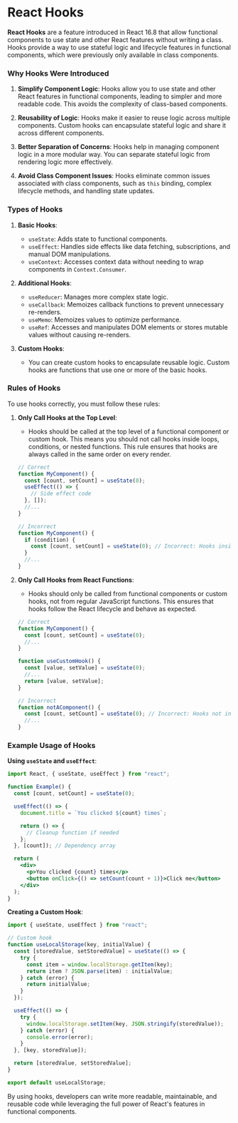 # React Hooks

**React Hooks** are a feature introduced in React 16.8 that allow functional components to use state and other React features without writing a class. Hooks provide a way to use stateful logic and lifecycle features in functional components, which were previously only available in class components.

### Why Hooks Were Introduced

1. **Simplify Component Logic**: Hooks allow you to use state and other React features in functional components, leading to simpler and more readable code. This avoids the complexity of class-based components.
2. **Reusability of Logic**: Hooks make it easier to reuse logic across multiple components. Custom hooks can encapsulate stateful logic and share it across different components.

3. **Better Separation of Concerns**: Hooks help in managing component logic in a more modular way. You can separate stateful logic from rendering logic more effectively.

4. **Avoid Class Component Issues**: Hooks eliminate common issues associated with class components, such as `this` binding, complex lifecycle methods, and handling state updates.

### Types of Hooks

1. **Basic Hooks**:

   - `useState`: Adds state to functional components.
   - `useEffect`: Handles side effects like data fetching, subscriptions, and manual DOM manipulations.
   - `useContext`: Accesses context data without needing to wrap components in `Context.Consumer`.

2. **Additional Hooks**:

   - `useReducer`: Manages more complex state logic.
   - `useCallback`: Memoizes callback functions to prevent unnecessary re-renders.
   - `useMemo`: Memoizes values to optimize performance.
   - `useRef`: Accesses and manipulates DOM elements or stores mutable values without causing re-renders.

3. **Custom Hooks**:
   - You can create custom hooks to encapsulate reusable logic. Custom hooks are functions that use one or more of the basic hooks.

### Rules of Hooks

To use hooks correctly, you must follow these rules:

1. **Only Call Hooks at the Top Level**:

   - Hooks should be called at the top level of a functional component or custom hook. This means you should not call hooks inside loops, conditions, or nested functions. This rule ensures that hooks are always called in the same order on every render.

   ```jsx
   // Correct
   function MyComponent() {
     const [count, setCount] = useState(0);
     useEffect(() => {
       // Side effect code
     }, []);
     //...
   }

   // Incorrect
   function MyComponent() {
     if (condition) {
       const [count, setCount] = useState(0); // Incorrect: Hooks inside a condition
     }
     //...
   }
   ```

2. **Only Call Hooks from React Functions**:

   - Hooks should only be called from functional components or custom hooks, not from regular JavaScript functions. This ensures that hooks follow the React lifecycle and behave as expected.

   ```jsx
   // Correct
   function MyComponent() {
     const [count, setCount] = useState(0);
     //...
   }

   function useCustomHook() {
     const [value, setValue] = useState(0);
     //...
     return [value, setValue];
   }

   // Incorrect
   function notAComponent() {
     const [count, setCount] = useState(0); // Incorrect: Hooks not in a React function
     //...
   }
   ```

### Example Usage of Hooks

**Using `useState` and `useEffect`**:

```jsx
import React, { useState, useEffect } from "react";

function Example() {
  const [count, setCount] = useState(0);

  useEffect(() => {
    document.title = `You clicked ${count} times`;

    return () => {
      // Cleanup function if needed
    };
  }, [count]); // Dependency array

  return (
    <div>
      <p>You clicked {count} times</p>
      <button onClick={() => setCount(count + 1)}>Click me</button>
    </div>
  );
}
```

**Creating a Custom Hook**:

```jsx
import { useState, useEffect } from "react";

// Custom hook
function useLocalStorage(key, initialValue) {
  const [storedValue, setStoredValue] = useState(() => {
    try {
      const item = window.localStorage.getItem(key);
      return item ? JSON.parse(item) : initialValue;
    } catch (error) {
      return initialValue;
    }
  });

  useEffect(() => {
    try {
      window.localStorage.setItem(key, JSON.stringify(storedValue));
    } catch (error) {
      console.error(error);
    }
  }, [key, storedValue]);

  return [storedValue, setStoredValue];
}

export default useLocalStorage;
```

By using hooks, developers can write more readable, maintainable, and reusable code while leveraging the full power of React's features in functional components.
